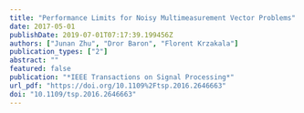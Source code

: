 ```yaml
---
title: "Performance Limits for Noisy Multimeasurement Vector Problems"
date: 2017-05-01
publishDate: 2019-07-01T07:17:39.199456Z
authors: ["Junan Zhu", "Dror Baron", "Florent Krzakala"]
publication_types: ["2"]
abstract: ""
featured: false
publication: "*IEEE Transactions on Signal Processing*"
url_pdf: "https://doi.org/10.1109%2Ftsp.2016.2646663"
doi: "10.1109/tsp.2016.2646663"
---
```


